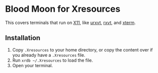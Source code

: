 # Blood Moon for Xresources

This covers terminals that run on
[X11](https://en.wikipedia.org/wiki/X_Window_System), like
[urxvt](https://wiki.archlinux.org/index.php/rxvt-unicode),
[rxvt](https://en.wikipedia.org/wiki/Rxvt), and
[xterm](https://en.wikipedia.org/wiki/Xterm).

## Installation

1. Copy `.Xresources` to your home directory, or copy the content over if you already have a `.Xresources` file.
2. Run `xrdb ~/.Xresources` to load the file.
3. Open your terminal.
